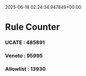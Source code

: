 2025-06-18 02:24:34.947849+00:00
# Rule Counter 
 ### UCATE : 485891

 ### Veneto : 95995

 ### Allowlist : 13930